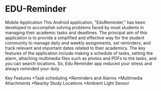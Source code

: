 # EDU-Reminder
Mobile Application
This Android application, "EduReminder," has been developed to accomplish solving
problems faced by most students in managing their academic tasks and deadlines. The
principal aim of this application is to provide a simplified and effective way for the student
community to manage daily and weekly assignments, set reminders, and track relevant and
important dates related to their academics. The key features of the application include making
a schedule of tasks, setting the alarm, attaching multimedia files such as photos and PDFs to
the tasks, and you can search locations. So, Edu Reminder app reduced your stress and
always reminded your duty

Key Features
 *Task scheduling
 *Reminders and Alarms
 *Multimedia Attachments
 *Nearby Study Locations
 *Ambient Light Sensor
 
